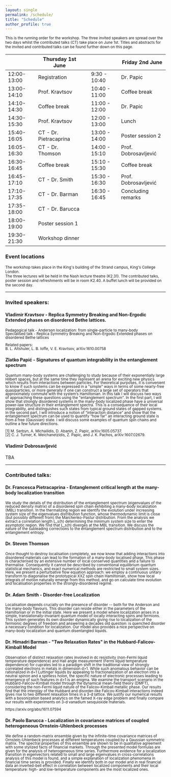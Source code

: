 ```yaml
---
layout: single
permalink: /schedule/
title: "Schedule"
author_profile: true
---
```


<sub> This is the running order for the workshop. The three invited speakers are spread over the two days whilst the contributed talks (CT) take place on June 1st. Titles and abstracts for the invited and contributed talks can be found further down on this page. </sub>

|             | Thursday 1st June      |   |               | Friday 2nd June       |
|-------------|------------------------|---|---------------|-----------------------|
| 12:00-13:00 | Registration           |   | 9:30 - 10:40  | Dr. Papic             |
| 13:00-14:10 | Prof. Kravtsov         |   | 10:40 - 11:00 | Coffee break          |
| 14:10-14:30 | Coffee break           |   | 11:00 - 12:00 | Dr. Papic             |
| 14:30-15:30 | Prof. Kravtsov         |   | 12:00 - 13:00 | Lunch                 |
| 15:40-16:05 | CT - Dr. Pietracaprina |   | 13:00 - 14:00 | Poster session 2      |
| 16:05-16:30 | CT - Dr. Thomson       |   | 14:00 - 15:10 | Prof. Dobrosavljević  |
| 16:30-16:45 | Coffee break           |   | 15:10 - 15:30 | Coffee break          |
| 16:45-17:10 | CT - Dr. Smith         |   | 15:30 - 16:30 | Prof. Dobrosavljević  |
| 17:10-17:35 | CT - Dr. Barman        |   | 16:30 - 16:45 | Concluding remarks    |
| 17:35-18:00 | CT - Dr. Barucca       |   |               |                       |
| 18:00-19:00 | Poster session 1       |   |               |                       |
| 19:30-21:30 | Workshop dinner        |   |               |                       |

<h3>Event locations </h3>
<sub> The workshop takes place in the King's building of the Strand campus, King's College London. <br /> The three lectures will be held in the Nash lecture theatre (K2.31). The contributed talks, poster session and refreshments will be in room K2.40. A buffet lunch will be provided on the second day.</sub>

---

<h3>Invited speakers: </h3>
<h4>Vladimir Kravtsov - Replica Symmetry Breaking and Non-Ergodic Extended phases on disordered Bethe lattices.</h4>
 <p style="line-height: 1;"> <sub>Pedagogical talk - Anderson localization: from single-particle to many-body <br />
Specialised talk - Replica Symmetry Breaking and Non-Ergodic Extended phases on disordered Bethe lattices<br /> <br />  Related papers: <br />  B. L. Altshuler, L. B. Ioffe, V. E. Kravtsov, arXiv:1610.00758 </sub> </p>

<h4>Zlatko Papić - Signatures of quantum integrability in the entanglement spectrum</h4>
 <p style="line-height: 1;"> <sub> Quantum many-body systems are challenging to study because of their exponentially large Hilbert spaces, but at the same time they represent an arena for exciting new physics which results from interactions between particles. For theoretical purposes, it is convenient to know if such systems can be expressed in a "simple" ways in terms of some nearly-free quasiparticles, or more generally if one can construct a large set of operators that approximately commute with the system’s Hamiltonian. In this talk I will discuss two ways of approaching these questions using the "entanglement spectrum". In the first part, I will show that strongly disordered systems in the many-body localized phase have a universal power-law structure in their entanglement spectra. This is a consequence of their local integrability, and distinguishes such states from typical ground states of gapped systems. In the second part, I will introduce a notion of “interaction distance” and show that the entanglement spectrum can be used to quantify “how far” an interacting ground state is from a free (Gaussian) state. I will discuss some examples of quantum spin chains and outline a few future directions. <br /> <br />  [1] M. Serbyn, A. Michailidis, D. Abanin, Z. Papic, arXiv:1605.05737. <br />[2] C. J. Turner, K. Meichanetzidis, Z. Papic, and J. K. Pachos, arXiv:1607.02679. </sub> </p>

<h4>Vladimir Dobrosavljević </h4>
TBA

---

<h3>Contributed talks: </h3>
<h4>Dr. Francesca Pietracaprina - Entanglement critical length at the many-body localization transition</h4>
 <p style="line-height: 1;"> <sub> We study the details of the distribution of the entanglement spectrum (eigenvalues of the reduced density matrix) of a disordered spin chain exhibiting a many-body localization (MBL) transition. In the thermalizing region we identify the evolution under increasing system size of the eigenvalues distribution function, whose thermodynamic limit is close (but possibly different from) the Marchenko-Pastur distribution. From the analysis we extract a correlation length L_s(h) determining the minimum system size to enter the asymptotic region. We find that L_s(h) diverges at the MBL transition. We discuss the nature of the subleading corrections to the entanglement spectrum distribution and to the entanglement entropy.</sub> </p>
 
<h4>Dr. Steven Thomson</h4>
 <p style="line-height: 1;"> <sub> Once thought to destroy localisation completely, we now know that adding interactions into disordered materials can lead to the formation of a many-body localised phase. This phase is characterised by an extensive number of local conserved quantities and a failure to thermalise. Consequently it cannot be described by conventional equilibrium quantum statistical mechanics, and exact numerical methods are restricted to small system sizes. Here, we present a perturbative flow equation approach: we employ a continuous unitary transform to diagonalise the prototypical XXZ spin chain Hamiltonian, show how local integrals of motion naturally emerge from this method, and go on calculate time evolution and localisation properties in the strongly-disordered regime.</sub> </p>
 
 
<h4>Dr. Adam Smith - Disorder-free Localization</h4>
 <p style="line-height: 1;"> <sub> 
Localisation depends crucially on the presence of disorder -- both for the Anderson and the many-body flavours. This disorder can reside either in the parameters of the Hamiltonian or in the initial state. Here we present a model where localization arises in a simple, translationally-invariant quantum model of locally interacting spins and fermions. This system generates its own disorder dynamically giving rise to localization of the fermionic degrees of freedom and answering a decades old question: is quenched disorder a necessary condition for localization. Our model also provides a nice perspective on many-body localization and quantum disentangled liquids.</sub> </p>
 
<h4>Dr. Himadri Barman - "Two Relaxation Rates" in the Hubbard-Falicov-Kimball Model</h4>
 <p style="line-height: 1;"> <sub> 
Observation of distinct relaxation rates involved in dc resistivity (non-Fermi liquid temperature dependence) and Hall angle measurement (Fermi liquid temperature dependence) for cuprates led to a paradigm shift in the traditional view of strongly correlated electrons in metals in dimension d>1.  While such anomalous behavior can be rationalized in d=1 Luttinger liquids by appealing to fractionalization of an electron into a neutral spinon and a spinless holon, the specific nature of electronic processes leading to emergence of such features in d>1 is an enigma. We examine the transport scenario in the Hubbard-Falicov-Kimball model through the dynamical mean-field theory (DMFT), considering the non-Fermi liquid nature of the Falicov-Kimball metallic phase. Our results find that the interplay of the Hubbard and disorder-like Falicov-Kimball interactions indeed gives rise to two different relaxation times in a 3-d lattice. We justify our numerical results with a bosonization based analytics on the famed X-ray edge problem and finally compare our results with experiments on 3-d vanadium sesquioxide materials. <br /> <br /> https://arxiv.org/abs/1611.07594</sub> </p>


<h4>Dr. Paolo Barucca - Localization in covariance matrices of coupled heterogeneous Ornstein-Uhlenbeck processes</h4>
 <p style="line-height: 1;"> <sub> 
We define a random-matrix ensemble given by the infinite-time covariance matrices of Ornstein-Uhlenbeck processes at different temperatures coupled by a Gaussian symmetric matrix. The spectral properties of this ensemble are shown to be in qualitative agreement with some stylized facts of financial markets. Through the presented model formulas are given for the analysis of heterogeneous time series. Furthermore evidence for a localization transition in eigenvectors related to small and large eigenvalues in cross-correlations analysis of this model is found, and a simple explanation of localization phenomena in financial time series is provided. Finally we identify both in our model and in real financial data an inverted-bell effect in correlation between localized components and their local temperature: high- and low-temperature components are the most localized ones. </sub> </p>
